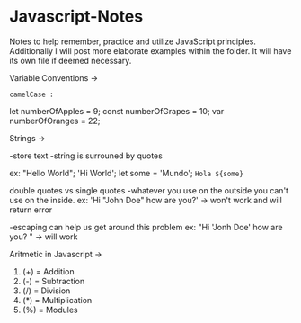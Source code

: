 # Javascript-Notes
Notes to help remember, practice and utilize JavaScript principles.
Additionally I will post more elaborate examples within the folder.
It will have its own file if deemed necessary.

Variable Conventions ->

    camelCase :
let numberOfApples = 9;
const numberOfGrapes = 10;
var numberOfOranges = 22;

Strings -> 

-store text
-string is surrouned by quotes

ex:
"Hello World";
'Hi World';
let some = 'Mundo';
`Hola ${some}`

double quotes vs single quotes
-whatever you use on the outside you can't use on the inside.
ex: 'Hi "John Doe" how are you?' -> won't work and will return error

-escaping can help us get around this problem
ex: "Hi \'Jonh Doe\' how are you? " -> will work


Aritmetic in Javascript ->

1. (+) = Addition
2. (-) = Subtraction
3. (/) = Division
4. (*) = Multiplication
5. (%) = Modules









